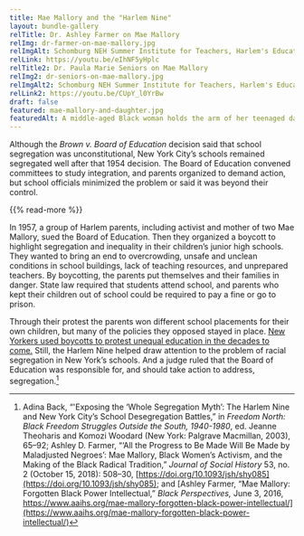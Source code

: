 ```yaml
---
title: Mae Mallory and the "Harlem Nine"
layout: bundle-gallery
relTitle: Dr. Ashley Farmer on Mae Mallory
relImg: dr-farmer-on-mae-mallory.jpg
relImgAlt: Schomburg NEH Summer Institute for Teachers, Harlem's Education Movements, Changing the Civil Rights Narrative. Dr. Ashley Farmer on Mae Mallory, July 22, 2021
relLink: https://youtu.be/eIhNF5yHplc
relTitle2: Dr. Paula Marie Seniors on Mae Mallory
relImg2: dr-seniors-on-mae-mallory.jpg
relImgAlt2: Schomburg NEH Summer Institute for Teachers, Harlem's Education Movements, Changing the Civil Rights Narrative. Dr. Paula Marie Seniors on Mae Mallory, July 22, 2021
relLink2: https://youtu.be/CUpY_l0YrBw
draft: false
featured: mae-mallory-and-daughter.jpg
featuredAlt: A middle-aged Black woman holds the arm of her teenaged daughter. They stand in a doorway, likely at a school.
---
```


Although the *Brown v. Board of Education* decision said that school segregation was unconstitutional, New York City’s schools remained segregated well after that 1954 decision. The Board of Education convened committees to study integration, and parents organized to demand action, but school officials minimized the problem or said it was beyond their control.

{{% read-more %}}

In 1957, a group of Harlem parents, including activist and mother of two Mae Mallory, sued the Board of Education. Then they organized a boycott to highlight segregation and inequality in their children’s junior high schools. They wanted to bring an end to overcrowding, unsafe and unclean conditions in school buildings, lack of teaching resources, and unprepared teachers. By boycotting, the parents put themselves and their families in danger. State law required that students attend school, and parents who kept their children out of school could be required to pay a fine or go to prison.

Through their protest the parents won different school placements for their own children, but many of the policies they opposed stayed in place. [New Yorkers used boycotts to protest unequal education in the decades to come.](https://nyccivilrightshistory.org/topics/boycotting-ny-schools/) Still, the Harlem Nine helped draw attention to the problem of racial segregation in New York’s schools. And a judge ruled that the Board of Education was responsible for, and should take action to address, segregation.[^1]

[^1]: Adina Back, “'Exposing the ‘Whole Segregation Myth’: The Harlem Nine and New York City’s School Desegregation Battles,” in *Freedom North: Black Freedom Struggles Outside the South, 1940-1980*, ed. Jeanne Theoharis and Komozi Woodard (New York: Palgrave Macmillan, 2003), 65–92; Ashley D. Farmer, “‘All the Progress to Be Made Will Be Made by Maladjusted Negroes’: Mae Mallory, Black Women’s Activism, and the Making of the Black Radical Tradition,” *Journal of Social History* 53, no. 2 (October 15, 2018): 508–30, [https://doi.org/10.1093/jsh/shy085](https://doi.org/10.1093/jsh/shy085); and [Ashley Farmer, “Mae Mallory: Forgotten Black Power Intellectual,” *Black Perspectives,* June 3, 2016, https://www.aaihs.org/mae-mallory-forgotten-black-power-intellectual/](https://www.aaihs.org/mae-mallory-forgotten-black-power-intellectual/)
